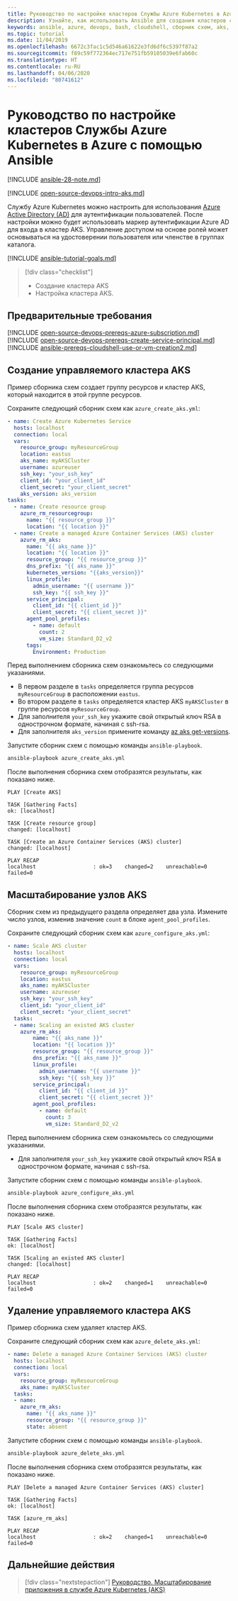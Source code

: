 ```yaml
---
title: Руководство по настройке кластеров Службы Azure Kubernetes в Azure с помощью Ansible
description: Узнайте, как использовать Ansible для создания кластеров службы Azure Kubernetes и управления ими в Azure.
keywords: ansible, azure, devops, bash, cloudshell, сборник схем, aks, контейнер, aks, kubernetes
ms.topic: tutorial
ms.date: 11/04/2019
ms.openlocfilehash: 6672c3fac1c5d546a61622e3fd6df6c5397f87a2
ms.sourcegitcommit: f89c59f772364ec717e751fb59105039e6fab60c
ms.translationtype: HT
ms.contentlocale: ru-RU
ms.lasthandoff: 04/06/2020
ms.locfileid: "80741612"
---
```

# <a name="tutorial-configure-azure-kubernetes-service-aks-clusters-in-azure-using-ansible"></a>Руководство по настройке кластеров Службы Azure Kubernetes в Azure с помощью Ansible

[!INCLUDE [ansible-28-note.md](../../includes/ansible-28-note.md)]

[!INCLUDE [open-source-devops-intro-aks.md](../../includes/open-source-devops-intro-aks.md)]

Службу Azure Kubernetes можно настроить для использования [Azure Active Directory (AD)](/azure/active-directory/) для аутентификации пользователей. После настройки можно будет использовать маркер аутентификации Azure AD для входа в кластер AKS. Управление доступом на основе ролей может основываться на удостоверении пользователя или членстве в группах каталога.

[!INCLUDE [ansible-tutorial-goals.md](../../includes/ansible-tutorial-goals.md)]

> [!div class="checklist"]
>
> * Создание кластера AKS
> * Настройка кластера AKS.

## <a name="prerequisites"></a>Предварительные требования

[!INCLUDE [open-source-devops-prereqs-azure-subscription.md](../../includes/open-source-devops-prereqs-azure-subscription.md)]
[!INCLUDE [open-source-devops-prereqs-create-service-principal.md](../../includes/open-source-devops-prereqs-create-service-principal.md)]
[!INCLUDE [ansible-prereqs-cloudshell-use-or-vm-creation2.md](../../includes/ansible-prereqs-cloudshell-use-or-vm-creation2.md)]

## <a name="create-a-managed-aks-cluster"></a>Создание управляемого кластера AKS

Пример сборника схем создает группу ресурсов и кластер AKS, который находится в этой группе ресурсов.

Сохраните следующий сборник схем как `azure_create_aks.yml`:

```yml
- name: Create Azure Kubernetes Service
  hosts: localhost
  connection: local
  vars:
    resource_group: myResourceGroup
    location: eastus
    aks_name: myAKSCluster
    username: azureuser
    ssh_key: "your_ssh_key"
    client_id: "your_client_id"
    client_secret: "your_client_secret"
    aks_version: aks_version
tasks:
  - name: Create resource group
    azure_rm_resourcegroup:
      name: "{{ resource_group }}"
      location: "{{ location }}"
  - name: Create a managed Azure Container Services (AKS) cluster
    azure_rm_aks:
      name: "{{ aks_name }}"
      location: "{{ location }}"
      resource_group: "{{ resource_group }}"
      dns_prefix: "{{ aks_name }}"
      kubernetes_version: "{{aks_version}}"
      linux_profile:
        admin_username: "{{ username }}"
        ssh_key: "{{ ssh_key }}"
      service_principal:
        client_id: "{{ client_id }}"
        client_secret: "{{ client_secret }}"
      agent_pool_profiles:
        - name: default
          count: 2
          vm_size: Standard_D2_v2
      tags:
        Environment: Production
```

Перед выполнением сборника схем ознакомьтесь со следующими указаниями.

- В первом разделе в `tasks` определяется группа ресурсов `myResourceGroup` в расположении `eastus`.
- Во втором разделе в `tasks` определяется кластер AKS `myAKSCluster` в группе ресурсов `myResourceGroup`.
- Для заполнителя `your_ssh_key` укажите свой открытый ключ RSA в однострочном формате, начиная с ssh-rsa.
- Для заполнителя `aks_version` примените команду [az aks get-versions](/cli/azure/aks?view=azure-cli-latest#az-aks-get-versions).

Запустите сборник схем с помощью команды `ansible-playbook`.

```bash
ansible-playbook azure_create_aks.yml
```

После выполнения сборника схем отобразятся результаты, как показано ниже.

```Output
PLAY [Create AKS] 

TASK [Gathering Facts] 
ok: [localhost]

TASK [Create resource group] 
changed: [localhost]

TASK [Create an Azure Container Services (AKS) cluster] 
changed: [localhost]

PLAY RECAP 
localhost                  : ok=3    changed=2    unreachable=0    failed=0
```

## <a name="scale-aks-nodes"></a>Масштабирование узлов AKS

Сборник схем из предыдущего раздела определяет два узла. Измените число узлов, изменив значение `count` в блоке `agent_pool_profiles`.

Сохраните следующий сборник схем как `azure_configure_aks.yml`:

```yml
- name: Scale AKS cluster
  hosts: localhost
  connection: local
  vars:
    resource_group: myResourceGroup
    location: eastus
    aks_name: myAKSCluster
    username: azureuser
    ssh_key: "your_ssh_key"
    client_id: "your_client_id"
    client_secret: "your_client_secret"
  tasks:
  - name: Scaling an existed AKS cluster
    azure_rm_aks:
        name: "{{ aks_name }}"
        location: "{{ location }}"
        resource_group: "{{ resource_group }}"
        dns_prefix: "{{ aks_name }}"
        linux_profile:
          admin_username: "{{ username }}"
          ssh_key: "{{ ssh_key }}"
        service_principal:
          client_id: "{{ client_id }}"
          client_secret: "{{ client_secret }}"
        agent_pool_profiles:
          - name: default
            count: 3
            vm_size: Standard_D2_v2
```

Перед выполнением сборника схем ознакомьтесь со следующими указаниями.

- Для заполнителя `your_ssh_key` укажите свой открытый ключ RSA в однострочном формате, начиная с ssh-rsa.

Запустите сборник схем с помощью команды `ansible-playbook`.

```bash
ansible-playbook azure_configure_aks.yml
```

После выполнения сборника схем отобразятся результаты, как показано ниже.

```Output
PLAY [Scale AKS cluster] 

TASK [Gathering Facts] 
ok: [localhost]

TASK [Scaling an existed AKS cluster] 
changed: [localhost]

PLAY RECAP 
localhost                  : ok=2    changed=1    unreachable=0    failed=0
```

## <a name="delete-a-managed-aks-cluster"></a>Удаление управляемого кластера AKS

Пример сборника схем удаляет кластер AKS.

Сохраните следующий сборник схем как `azure_delete_aks.yml`:


```yml
- name: Delete a managed Azure Container Services (AKS) cluster
  hosts: localhost
  connection: local
  vars:
    resource_group: myResourceGroup
    aks_name: myAKSCluster
  tasks:
  - name:
    azure_rm_aks:
      name: "{{ aks_name }}"
      resource_group: "{{ resource_group }}"
      state: absent
  ```

Запустите сборник схем с помощью команды `ansible-playbook`.

```bash
ansible-playbook azure_delete_aks.yml
```

После выполнения сборника схем отобразятся результаты, как показано ниже.

```Output
PLAY [Delete a managed Azure Container Services (AKS) cluster] 

TASK [Gathering Facts] 
ok: [localhost]

TASK [azure_rm_aks] 

PLAY RECAP 
localhost                  : ok=2    changed=1    unreachable=0    failed=0
```

## <a name="next-steps"></a>Дальнейшие действия

> [!div class="nextstepaction"]
> [Руководство. Масштабирование приложения в службе Azure Kubernetes (AKS)](/azure/aks/tutorial-kubernetes-scale)